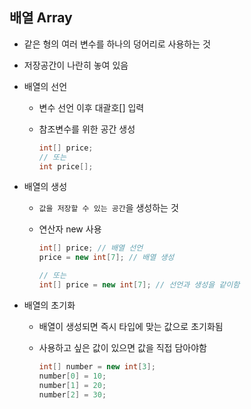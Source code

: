 ## 배열 Array

* 같은 형의 여러 변수를 하나의 덩어리로 사용하는 것

* 저장공간이 나란히 놓여 있음

* 배열의 선언

  * 변수 선언 이후 대괄호[] 입력

  * 참조변수를 위한 공간 생성

    ```java
    int[] price;
    // 또는
    int price[];
    ```

    

* 배열의 생성

  * `값을 저장할 수 있는 공간`을 생성하는 것

  * 연산자 new 사용

    ```java
    int[] price; // 배열 선언
    price = new int[7]; // 배열 생성
    
    // 또는
    int[] price = new int[7]; // 선언과 생성을 같이함
    ```




* 배열의 초기화

  * 배열이 생성되면 즉시 타입에 맞는 값으로 초기화됨

  * 사용하고 싶은 값이 있으면 값을 직접 담아야함

    ```java
    int[] number = new int[3];
    number[0] = 10;
    number[1] = 20;
    number[2] = 30;
    ```

    